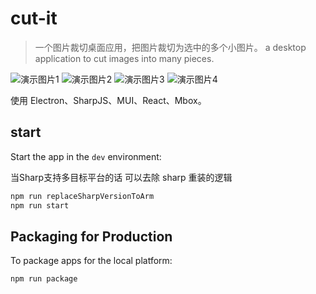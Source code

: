 # cut-it

>一个图片裁切桌面应用，把图片裁切为选中的多个小图片。
>a desktop application to cut images into many pieces.<br/>

![演示图片1](https://res.cloudinary.com/dlf0lauxy/image/upload/v1664635038/github/1_koj4gn.png)
![演示图片2](https://res.cloudinary.com/dlf0lauxy/image/upload/v1664635037/github/2_udkhpq.png)
![演示图片3](https://res.cloudinary.com/dlf0lauxy/image/upload/v1664635036/github/3_jkjdsi.png)
![演示图片4](https://res.cloudinary.com/dlf0lauxy/image/upload/v1664635037/github/4_strwes.png)

使用 Electron、SharpJS、MUI、React、Mbox。

## start

Start the app in the `dev` environment:

当Sharp支持多目标平台的话 可以去除 sharp 重装的逻辑

```bash
npm run replaceSharpVersionToArm
npm run start
```

## Packaging for Production

To package apps for the local platform:

```bash
npm run package
```
